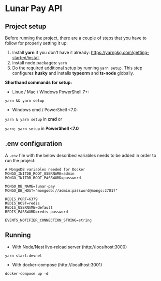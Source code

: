 # Lunar Pay API

## Project setup

Before running the project, there are a couple of steps that you have to follow for properly setting it up:

1. Install **yarn** if you don't have it already: https://yarnpkg.com/getting-started/install
2. Install node packages: `yarn`
3. Do the required additional setup by running `yarn setup`. This step configures **husky** and installs **typeorm** and **ts-node** globally.


**Shorthand commands for setup:**
- Linux / Mac / Windows PowerShell 7+:

`yarn && yarn setup`

- Windows cmd / PowerShell <7.0:

`yarn & yarn setup` in **cmd** or

`yarn; yarn setup` in **PowerShell <7.0**


## .env configuration

A `.env` file with the below described variables needs to be added in order to run the project:

```
# MongoDB variables needed for Docker
MONGO_INITDB_ROOT_USERNAME=admin
MONGO_INITDB_ROOT_PASSWORD=password

MONGO_DB_NAME=lunar-pay
MONGO_DB_HOST="mongodb://admin:password@mongo:27017"

REDIS_PORT=6379
REDIS_HOST=redis
REDIS_USERNAME=default
REDIS_PASSWORD=redis-password

EVENTS_NOTIFIER_CONNECTION_STRING=string
```

## Running

- With Node/Nest live-reload server (http://localhost:3000)

`yarn start:devnet`

- With docker-compose (http://localhost:3001)

`docker-compose up -d`
